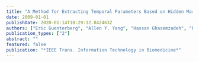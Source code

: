 ```yaml
---
title: "A Method for Extracting Temporal Parameters Based on Hidden Markov Models in Body Sensor Networks With Inertial Sensors"
date: 2009-01-01
publishDate: 2020-01-14T10:29:12.042463Z
authors: ["Eric Guenterberg", "Allen Y. Yang", "Hassan Ghasemzadeh", "Roozbeh Jafari", "Ruzena Bajcsy", "Shankar Sastry"]
publication_types: ["2"]
abstract: ""
featured: false
publication: "*IEEE Trans. Information Technology in Biomedicine*"
---
```


